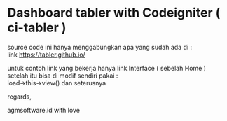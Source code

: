# Dashboard tabler with Codeigniter ( ci-tabler )

source code ini hanya menggabungkan apa yang sudah ada di : <br/>
link https://tabler.github.io/

untuk contoh link yang bekerja hanya link Interface ( sebelah Home ) setelah itu bisa di modif sendiri pakai : <bR/>
load->this->view() dan seterusnya

regards,

agmsoftware.id with love
